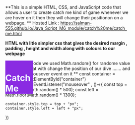 **This is a simple HTML, CSS, and JavaScript code that allows a user to create catch me kind of game whenever we are hover on it then they will
 change their positionon on a webpage.
**
Hosted Link : https://salman-555.github.io/Java_Script_M6_module/catch%20me/catch_me.html

**HTML with litle simpler css that gives the desired margin , padding , height and width along with colours to our webpage**
<!DOCTYPE html>
<html lang="en">
  <head>
    <meta charset="UTF-8" />
    <meta name="viewport" content="width=device-width, initial-scale=1.0" />
    <title>Pakad k dikhao</title>
  </head>
  <body>
    <style>
      * {
        margin: 0;
        padding: 0;
        box-sizing: border-box;
      }
      body{
        width: 1500px;
        height: 100%;
        align-items: center;
      }
      #container {
        background-color: blueviolet;
        color: aliceblue;
        width: 90px;
        position: absolute;
      }
      h1{
        align-items: center;
      }
    </style>
    <div id="container"><h1>Catch Me</h1></div>
    <script src="./catch_me.js"></script>
  </body>
</html>

**Now in js code  we used Math.random() for randome value generation that with change the position of our dive ....... and adding and mousover event on it
**
 const container = document.getElementById("container")
 container.addEventListener("mouseover" , ()=>{
    const top = Math.floor(Math.random() * 500);
    const left = Math.floor(Math.random() * 1300);

    container.style.top = top + "px";
    container.style.left = left + "px";

 })
